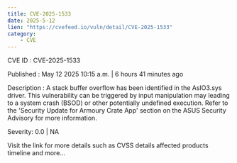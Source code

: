 ```yaml
---
title: CVE-2025-1533
date: 2025-5-12
lien: "https://cvefeed.io/vuln/detail/CVE-2025-1533"
category:
    - CVE
---
```


CVE ID : CVE-2025-1533

Published :  May 12
2025
10:15 a.m. | 6 hours
41 minutes ago

Description : A stack buffer overflow has been identified in the AsIO3.sys driver. This vulnerability can be triggered by input manipulation
may leading to a system crash (BSOD) or other potentially undefined execution.
Refer to the 'Security Update for Armoury Crate App' section on the ASUS Security Advisory for more information.

Severity: 0.0 | NA

Visit the link for more details
such as CVSS details
affected products
timeline
and more...
